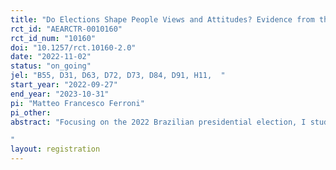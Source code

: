 ```yaml
---
title: "Do Elections Shape People Views and Attitudes? Evidence from the 2022 Brazilian Presidential Elections"
rct_id: "AEARCTR-0010160"
rct_id_num: "10160"
doi: "10.1257/rct.10160-2.0"
date: "2022-11-02"
status: "on_going"
jel: "B55, D31, D63, D72, D73, D84, D91, H11,  "
start_year: "2022-09-27"
end_year: "2023-10-31"
pi: "Matteo Francesco Ferroni"
pi_other:
abstract: "Focusing on the 2022 Brazilian presidential election, I study how an election result can affect people's views, attitudes, and preferences. I collect more than 5,000 respondents during a 6-weeks window that goes from before the elections' first-round to after the elections' second-round. The 2022 Brazilian elections are being very polarizing and uncertain. By exploiting respondents' expectations of the election results and recontacting them right after the final result, I will manage to identify how the election's results affect people views, attitudes, and preferences. More precisely, the main outcomes are going to be respondents' perceptions of what people think, their affective polarization, and their trust towards the government are affected, and then how these effects might translate in a shift in policy preferences, distinguishing between economic and moral policies. I also elicit respondents' exposure and belief of fake news to then explore how this might affect polarization levels. In an additional wave conducted one year after the election, I conduct an experiment to identify the effect of providing good or bad news about the economy on the expectations about the country and attitudes towards violence and democracy.
"
layout: registration
---
```


